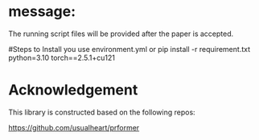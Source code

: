 # message:
  The running script files will be provided after the paper is accepted.


#Steps to Install 
 you use environment.yml or pip install -r requirement.txt
 python=3.10
 torch==2.5.1+cu121




# Acknowledgement
This library is constructed based on the following repos:

https://github.com/usualheart/prformer
